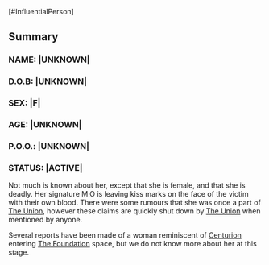 [#InfluentialPerson]

## Summary

### NAME: |UNKNOWN|
### D.O.B: |UNKNOWN|
### SEX: |F|
### AGE: |UNKNOWN|
### P.O.O.: |UNKNOWN|
### STATUS: |ACTIVE|


Not much is known about her, except that she is female, and that she is deadly. Her signature M.O is leaving kiss marks on the face of the victim with their own blood. There were some rumours that she was once a part of [The Union](../Factions/The%20Union.md), however these claims are quickly shut down by [The Union](../Factions/The%20Union.md) when mentioned by anyone.

Several reports have been made of a woman reminiscent of [Centurion](Centurion.md) entering [The Foundation](../Factions/The%20Foundation.md) space, but we do not know more about her at this stage.